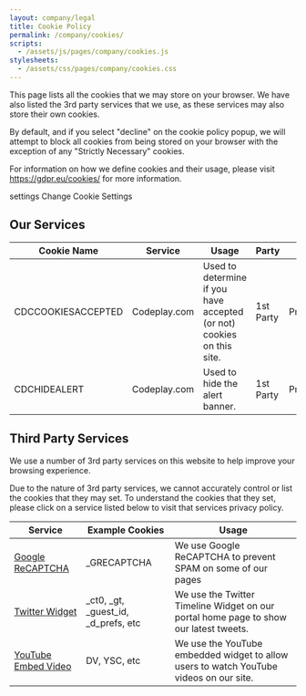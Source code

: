 ```yaml
---
layout: company/legal
title: Cookie Policy
permalink: /company/cookies/
scripts:
  - /assets/js/pages/company/cookies.js
stylesheets:
  - /assets/css/pages/company/cookies.css
---
```


This page lists all the cookies that we may store on your browser. We have also listed
the 3rd party services that we use, as these services may also store their own cookies.

By default, and if you select "decline" on the cookie policy popup, we will attempt to block all
cookies from being stored on your browser with the exception of any "Strictly Necessary" cookies.

For information on how we define cookies and their usage, please visit
    <a href="https://gdpr.eu/cookies/" target="_blank">https://gdpr.eu/cookies/</a> for
    more information.

<a id="change-cookie-settings" class="button image-button">
    <span class="material-icons">settings</span>
    Change Cookie Settings
</a>

## Our Services

| Cookie Name        | Service      | Usage                                                                 | Party     | Type       |
|--------------------|--------------|-----------------------------------------------------------------------|-----------|------------|
| CDCCOOKIESACCEPTED | Codeplay.com | Used to determine if you have accepted (or not) cookies on this site. | 1st Party | Preference |
| CDCHIDEALERT       | Codeplay.com | Used to hide the alert banner.                                        | 1st Party | Preference |


## Third Party Services

We use a number of 3rd party services on this website to help improve your browsing experience.

Due to the nature of 3rd party services, we cannot accurately control or list the cookies that they
may set. To understand the cookies that they set, please click on a service listed below to visit that
services privacy policy.

| Service                                                                                         | Example Cookies                         | Usage                                                                                  |
|-------------------------------------------------------------------------------------------------|-----------------------------------------|----------------------------------------------------------------------------------------|
| [Google ReCAPTCHA](https://developers.google.com/recaptcha/docs/faq#does-recaptcha-use-cookies) | \_GRECAPTCHA                            | We use Google ReCAPTCHA to prevent SPAM on some of our pages                           | 
| [Twitter Widget](https://twitter.com/en/privacy)                                                | \_ct0, \_gt, \_guest_id, \_d_prefs, etc | We use the Twitter Timeline Widget on our portal home page to show our latest tweets.  | 
| [YouTube Embed Video](https://business.safety.google/adscookies/)                               | DV, YSC, etc                            | We use the YouTube embedded widget to allow users to watch YouTube videos on our site. | 
